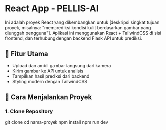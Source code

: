 # React App -  PELLIS-AI

Ini adalah proyek React yang dikembangkan untuk [deskripsi singkat tujuan proyek, misalnya: "memprediksi kondisi kulit berdasarkan gambar yang diunggah pengguna"]. Aplikasi ini menggunakan React + TailwindCSS di sisi frontend, dan terhubung dengan backend Flask API untuk prediksi.

## 🔧 Fitur Utama

- Upload dan ambil gambar langsung dari kamera
- Kirim gambar ke API untuk analisis
- Tampilkan hasil prediksi dari backend
- Styling modern dengan TailwindCSS

## 🚀 Cara Menjalankan Proyek

### 1. Clone Repository
git clone 
cd nama-proyek
npm install
npm run dev

